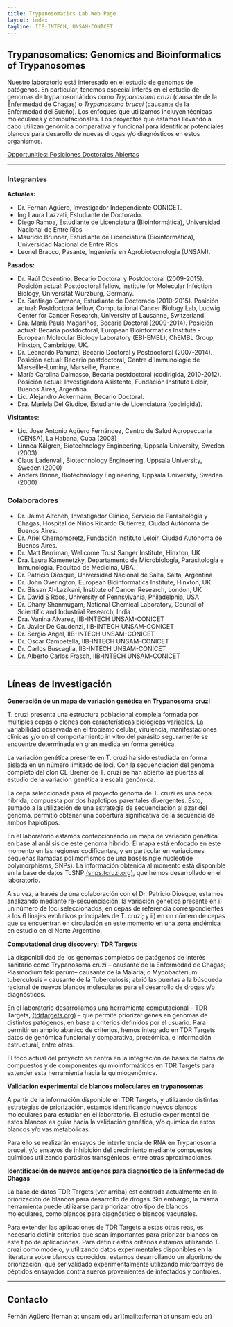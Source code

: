 ```yaml
---
title: Trypanosomatics Lab Web Page
layout: index
tagline: IIB-INTECH, UNSAM-CONICET
---
```


## Trypanosomatics: Genomics and Bioinformatics of Trypanosomes

Nuestro laboratorio está interesado en el estudio de genomas de patógenos. En
particular, tenemos especial interés en el estudio de genomas de
trypanosomátidos como *Trypanosoma cruzi* (causante de la Enfermedad de Chagas)
o *Trypanosoma brucei* (causante de la Enfermedad del Sueño). Los enfoques que
utilizamos incluyen técnicas moleculares y computacionales. Los proyectos que
estamos llevando a cabo utilizan genómica comparativa y funcional para
identificar potenciales blancos para desarollo de nuevas drogas y/o
diagnósticos en estos organismos.

[Opportunities: Posiciones Doctorales Abiertas](http://trypanosomatics.github.io/opportunities)

***

### Integrantes

**Actuales:**

 * Dr. Fernán Agüero, Investigador Independiente CONICET. 
 * Ing Laura Lazzati, Estudiante de Doctorado.
 * Diego Ramoa, Estudiante de Licenciatura (Bioinformática), Universidad Nacional de Entre Ríos
 * Mauricio Brunner, Estudiante de Licenciatura (Bioinformática), Universidad Nacional de Entre Ríos
 * Leonel Bracco, Pasante, Ingeniería en Agrobiotecnología (UNSAM).

**Pasados:**

 * Dr. Raúl Cosentino, Becario Doctoral y Postdoctoral (2009-2015). Posición actual: Postdoctoral fellow, Institute for Molecular Infection Biology, Universität Würzburg, Germany.
 * Dr. Santiago Carmona, Estudiante de Doctorado (2010-2015). Posición actual: Postdoctoral fellow, Computational Cancer Biology Lab, Ludwig Center for Cancer Research, University of Lausanne, Switzerland.
  * Dra. María Paula Magariños, Becaria Doctoral (2009-2014). Posición actual: Becaria postdoctoral, European Bioinformatics Institute - European Molecular Biology Laboratory (EBI-EMBL), ChEMBL Group, Hinxton, Cambridge, UK.
  * Dr. Leonardo Panunzi, Becario Doctoral y Postdoctoral (2007-2014). Posición actual: Becario postdoctoral, Centre d'Immunologie de Marseille-Luminy, Marseille, France.
  * María Carolina Dalmasso, Becaria postdoctoral (codirigida, 2010-2012). Posición actual: Investigadora Asistente, Fundación Instituto Leloir, Buenos Aires, Argentina.
  * Lic. Alejandro Ackermann, Becario Doctoral.
  * Dra. Mariela Del Giudice, Estudiante de Licenciatura (codirigida). 

**Visitantes:**

  * Lic. Jose Antonio Agüero Fernández, Centro de Salud Agropecuaria (CENSA), La Habana, Cuba (2008)
  * Linnea Kälgren, Biotechnology Engineering, Uppsala University, Sweden (2003)
  * Claus Ladenvall, Biotechnology Engineering, Uppsala University, Sweden (2000)
  * Anders Brinne, Biotechnology Engineering, Uppsala University, Sweden (2000)

### Colaboradores

 * Dr. Jaime Altcheh, Investigador Clínico, Servicio de Parasitología y Chagas, Hospital de Niños Ricardo Gutierrez, Ciudad Autónoma de Buenos Aires.
 * Dr. Ariel Chernomoretz, Fundación Instituto Leloir, Ciudad Autónoma de Buenos Aires. 
 * Dr. Matt Berriman, Wellcome Trust Sanger Institute, Hinxton, UK
 * Dra. Laura Kamenetzky, Departamento de Microbiología, Parasitología e Inmunología, Facultad de Medicina, UBA.
 * Dr. Patricio Diosque, Universidad Nacional de Salta, Salta, Argentina
 * Dr. John Overington, European Bioinformatics Institute, Hinxton, UK
 * Dr. Bissan Al-Lazikani, Institute of Cancer Research, London, UK
 * Dr. David S Roos, University of Pennsylvania, Philadelphia, USA
 * Dr. Dhany Shanmugam, National Chemical Laboratory, Council of Scientific and Industrial Research, India
 * Dra. Vanina Alvarez, IIB-INTECH UNSAM-CONICET
 * Dr. Javier De Gaudenzi, IIB-INTECH UNSAM-CONICET
 * Dr. Sergio Angel, IIB-INTECH UNSAM-CONICET
 * Dr. Oscar Campetella, IIB-INTECH UNSAM-CONICET
 * Dr. Carlos Buscaglia, IIB-INTECH UNSAM-CONICET
 * Dr. Alberto Carlos Frasch, IIB-INTECH UNSAM-CONICET

*** 

## Líneas de Investigación 

**Generación de un mapa de variación genética en Trypanosoma cruzi**

T. cruzi presenta una estructura poblacional compleja formada por múltiples
cepas o clones con características biológicas variables. La variabilidad
observada en el tropismo celular, virulencia, manifestaciones clínicas y/o en
el comportamiento in vitro del parásito seguramente se encuentre determinada en
gran medida en forma genética.

La variación genética presente en T. cruzi ha sido estudiada en forma aislada
en un número limitado de loci. Con la secuenciación del genoma completo del
clon CL-Brener de T. cruzi se han abierto las puertas al estudio de la
variación genética a escala genómica.

La cepa seleccionada para el proyecto genoma de T. cruzi es una cepa híbrida, compuesta por dos haplotipos parentales divergentes. Esto, sumado a la utilización de una estrategia de secuenciación al azar del genoma, permitió obtener una cobertura significativa de la secuencia de ambos haplotipos.

En el laboratorio estamos confeccionando un mapa de variación genética en base
al análisis de este genoma híbrido. El mapa está enfocado en este momento en
las regiones codificantes, y en particular en variaciones pequeñas llamadas
polimorfismos de una base(single nucleotide polymorphisms, SNPs). La
información obtenida al momento está disponible en la base de datos TcSNP [(snps.tcruzi.org)](http://snps.tcruzi.org), que
hemos desarrollado en el laboratorio.

A su vez, a través de una colaboración con el Dr. Patricio Diosque, estamos analizando mediante re-secuenciación, la variación genética presente en i) un número de loci seleccionados, en cepas de referencia correspondientes a los 6 linajes evolutivos principales de T. cruzi; y ii) en un número de cepas que se encuentran en circulación en este momento en una zona endémica en estudio en el Norte Argentino.

**Computational drug discovery: TDR Targets**

La disponibilidad de los genomas completos de patógenos de interés sanitario como Trypanosoma cruzi – causante de la Enfermedad de Chagas; Plasmodium falciparum– causante de la Malaria; o Mycobacterium tuberculosis – causante de la Tuberculosis; abrió las puertas a la búsqueda racional de nuevos blancos moleculares para el desarrollo de drogas y/o diagnósticos.

En el laboratorio desarrollamos una herramienta computacional – TDR Targets,
[(tdrtargets.org)](http://tdrtargets.org) – que permite priorizar genes en
genomas de distintos patógenos, en base a criterios definidos por el usuario.
Para permitir un amplio abanico de criterios, hemos integrado en TDR Targets
datos de genómica funcional y comparativa, proteómica, e información
estructural, entre otras.

El foco actual del proyecto se centra en la integración de bases de datos de compuestos y de componentes quimioinformáticos en TDR Targets para extender esta herramienta hacia la quimiogenómica. 


**Validación experimental de blancos moleculares en trypanosomas**

A partir de la información disponible en TDR Targets, y utilizando distintas estrategias de priorización, estamos identificando nuevos blancos moleculares para estudiar en el laboratorio. El estudio experimental de estos blancos es guiar hacia la validación genética, y/o química de estos blancos y/o vas metabólicas.

Para ello se realizarán ensayos de interferencia de RNA en Trypanosoma brucei, y/o ensayos de inhibición del crecimiento mediante compuestos químicos utilizando parásitos transgénicos, entre otras aproximaciones.

**Identificación de nuevos antígenos para diagnóstico de la Enfermedad de Chagas**

La base de datos TDR Targets (ver arriba) est centrada actualmente en la priorización de blancos para desarrollo de drogas. Sin embargo, la misma herramienta puede utilizarse para priorizar otro tipo de blancos moleculares, como blancos para diagnóstico o blancos vacunales.

Para extender las aplicaciones de TDR Targets a estas otras reas, es necesario definir criterios que sean importantes para priorizar blancos en este tipo de aplicaciones. Para definir estos criterios estamos utilizando T. cruzi como modelo, y utilizando datos experimentales disponibles en la literatura sobre blancos conocidos, estamos desarrollando un algoritmo de priorización, que ser validado experimentalmente utilizando microarrays de péptidos ensayados contra sueros provenientes de infectados y controles.

***

## Contacto

Fernán Agüero [fernan at unsam edu ar](mailto:fernan at unsam edu ar)
